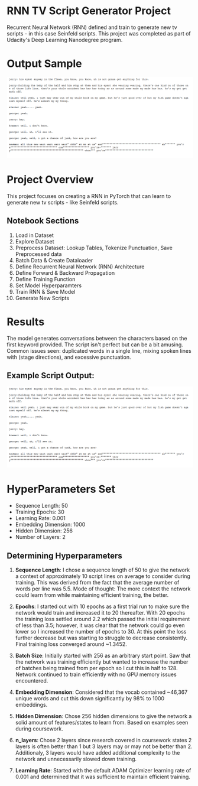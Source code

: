 # RNN TV Script Generator Project

Recurrent Neural Network (RNN) defined and train to generate new tv scripts - in this case Seinfeld scripts. This project was completed as part of Udacity's Deep Learning Nanodegree program.

# Output Sample 

<img src="./output.PNG">

# Project Overview
This project focuses on creating a RNN in PyTorch that can learn to generate new tv scripts - like Seinfeld scripts.

## Notebook Sections
1. Load in Dataset
2. Explore Dataset
3. Preprocess Dataset: Lookup Tables, Tokenize Punctuation, Save Preprocessed data
4. Batch Data & Create Dataloader
5. Define Recurrent Neural Network (RNN) Architecture
6. Define Forward & Backward Propagation
7. Define Training Function
8. Set Model Hyperparamters
9. Train RNN & Save Model
10. Generate New Scripts 

# Results
The model generates conversations between the characters based on the first keyword provided. The script isn't perfect but can be a bit amusing. Common issues seen: duplicated words in a single line, mixing spoken lines with (stage directions), and excessive punctuation. 

## Example Script Output:
<img src="./output.PNG">

# HyperParameters Set
- Sequence Length: 50
- Training Epochs: 30
- Learning Rate: 0.001
- Embedding Dimension: 1000
- Hidden Dimension: 256
- Number of Layers: 2

## Determining Hyperparameters
1) **Sequence Length**: I chose a sequence length of 50 to give the network a context of approximately 10 script lines on average to consider during training. This was derived from the fact that the average number of words per line was 5.5. Mode of thought: The more context the network could learn from while maintaining efficient training, the better.

2) **Epochs**: I started out with 10 epochs as a first trial run to make sure the network would train and increased it to 20 thereafter. With 20 epochs the training loss settled around 2.2 which passed the initial requirement of less than 3.5; however, it was clear that the network could go even lower so I increased the number of epochs to 30. At this point the loss further decrease but was starting to struggle to decrease consistently. Final training loss converged around ~1.3452.

3) **Batch Size**: Initially started with 256 as an arbitrary start point. Saw that the network was training efficiently but wanted to increase the number of batches being trained from per epoch so I cut this in half to 128. Network continued to train efficiently with no GPU memory issues encountered.

4) **Embedding Dimension**: Considered that the vocab contained ~46,367 unique words and cut this down significantly by 98% to 1000 embeddings.

5) **Hidden Dimension**: Chose 256 hidden dimensions to give the network a solid amount of features/states to learn from. Based on examples seen during coursework.

6) **n_layers**: Chose 2 layers since research covered in coursework states 2 layers is often better than 1 but 3 layers may or may not be better than 2. Additionaly, 3 layers would have added additional complexity to the network and unnecessarily slowed down training.

7) **Learning Rate**: Started with the default ADAM Optimizer learning rate of 0.001 and determined that it was sufficient to maintain efficient training.
